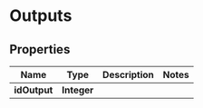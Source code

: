 
# Outputs

## Properties
Name | Type | Description | Notes
------------ | ------------- | ------------- | -------------
**idOutput** | **Integer** |  | 



